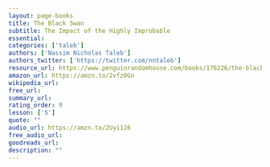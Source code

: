 ```yaml
---
layout: page-books
title: The Black Swan
subtitle: The Impact of the Highly Improbable
essential: 
categories: ['taleb']
authors: ['Nassim Nicholas Taleb']
authors_twitter: ['https://twitter.com/nntaleb']
resource_url: https://www.penguinrandomhouse.com/books/176226/the-black-swan-second-edition-by-nassim-nicholas-taleb/
amazon_url: https://amzn.to/2vfz0Gn
wikipedia_url: 
free_url: 
summary_url: 
rating_order: 9
lesson: ['5']
quote: ""
audio_url: https://amzn.to/2Uyi1J6
free_audio_url: 
goodreads_url: 
description: ""
---
```

